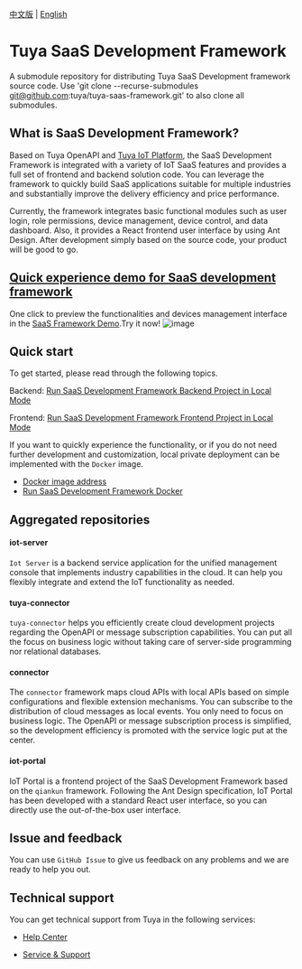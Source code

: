 [中文版](README_zh.md) | [English](README.md)

# Tuya SaaS Development Framework

A submodule repository for distributing Tuya SaaS Development framework source code. Use 'git clone --recurse-submodules git@github.com:tuya/tuya-saas-framework.git' to also clone all submodules.

## What is SaaS Development Framework?

Based on Tuya OpenAPI and [Tuya IoT Platform](https://iot.tuya.com/?_source=b158d0b113130dcd81fff1813a98a27a), the SaaS Development Framework is integrated with a variety of IoT SaaS features and provides a full set of frontend and backend solution code. You can leverage the framework to quickly build SaaS applications suitable for multiple industries and substantially improve the delivery efficiency and price performance.

Currently, the framework integrates basic functional modules such as user login, role permissions, device management, device control, and data dashboard. Also, it provides a React frontend user interface by using Ant Design. After development simply based on the source code, your product will be good to go.
## [Quick experience demo for SaaS development framework](https://iot.tuya.com/cloud/?code=1234&_source=4d1121cb554dc3abc8fe1d7e7e3bd8ac)
One click to preview the functionalities and devices management interface in the [SaaS Framework Demo](https://iot.tuya.com/cloud/?code=1234&_source=4d1121cb554dc3abc8fe1d7e7e3bd8ac).Try it now!
![image](https://user-images.githubusercontent.com/85163056/128856984-7cf04d9a-875b-498f-8669-34fd0b6850a1.png)


## Quick start

To get started, please read through the following topics.

Backend: [Run SaaS Development Framework Backend Project in Local Mode](https://developer.tuya.com/en/docs/iot/SaaSDevelopmentFramework_backend?id=Kaqcx9hwc9i62)

Frontend: [Run SaaS Development Framework Frontend Project in Local Mode](https://developer.tuya.com/en/docs/iot/SaaSDevelopmentFramework_ftontend?id=Kaqcwpn4p8guu)

If you want to quickly experience the functionality, or if you do not need further development and customization, local private deployment can be implemented with the `Docker` image.

- [Docker image address](https://hub.docker.com/r/iotportal/iot-suite)
- [Run SaaS Development Framework Docker](https://developer.tuya.com/en/docs/iot/SaaSDevelopmentFramework_Image?id=Kapsg7pttb8f2)


## Aggregated repositories

#### iot-server
`Iot Server` is a backend service application for the unified management console that implements industry capabilities in the cloud. It can help you flexibly integrate and extend the IoT functionality as needed.

#### tuya-connector
`tuya-connector` helps you efficiently create cloud development projects regarding the OpenAPI or message subscription capabilities. You can put all the focus on business logic without taking care of server-side programming nor relational databases.

#### connector
The `connector` framework maps cloud APIs with local APIs based on simple configurations and flexible extension mechanisms. You can subscribe to the distribution of cloud messages as local events. You only need to focus on business logic. The OpenAPI or message subscription process is simplified, so the development efficiency is promoted with the service logic put at the center.

#### iot-portal
IoT Portal is a frontend project of the SaaS Development Framework based on the `qiankun` framework. Following the Ant Design specification, IoT Portal has been developed with a standard React user interface, so you can directly use the out-of-the-box user interface.

## Issue and feedback

You can use `GitHub Issue` to give us feedback on any problems and we are ready to help you out.

## Technical support

You can get technical support from Tuya in the following services:

* [Help Center](https://support.tuya.com/en/help)

* [Service & Support](https://service.console.tuya.com)






